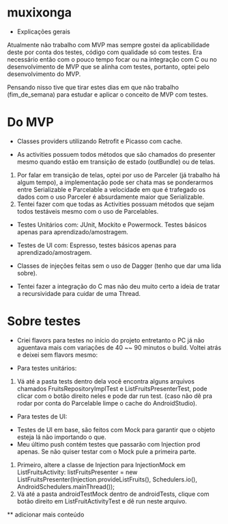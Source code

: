 # muxixonga

* Explicações gerais

Atualmente não trabalho com MVP mas sempre gostei da aplicabilidade deste por conta dos testes, código com qualidade só com testes. 
Era necessário então com o pouco tempo focar ou na integração com C ou no desenvolvimento de MVP que se alinha com testes, portanto, optei pelo desenvolvimento do MVP. 

Pensando nisso tive que tirar estes dias em que não trabalho (fim_de_semana) para estudar e aplicar o conceito de MVP com testes.

# Do MVP
- Classes providers utilizando Retrofit e Picasso com cache.

- As activities possuem todos métodos que são chamados do presenter mesmo quando estão em transição de estado (outBundle) ou de telas.
1. Por falar em transição de telas, optei por uso de Parceler (já trabalho há algum tempo), a implementação pode ser chata mas se ponderarmos entre Serializable e Parcelable a velocidade em que é trafegado os dados com o uso Parceler é absurdamente maior que Serializable.
2. Tentei fazer com que todas as Activities possuam métodos que sejam todos testáveis mesmo com o uso de Parcelables.

- Testes Unitários com: JUnit, Mockito e Powermock. Testes básicos apenas para aprendizado/amostragem.

- Testes de UI com: Espresso, testes básicos apenas para aprendizado/amostragem.

- Classes de injeções feitas sem o uso de Dagger (tenho que dar uma lida sobre).

- Tentei fazer a integração do C mas não deu muito certo a ideia de tratar a recursividade para cuidar de uma Thread.

# Sobre testes
- Criei flavors para testes no início do projeto entretanto o PC já não aguentava mais com variações de 40 ~~ 90 minutos o build. Voltei atrás e deixei sem flavors mesmo:

* Para testes unitários:
 1. Vá até a pasta tests dentro dela você encontra alguns arquivos chamados FruitsRepositoryImplTest e ListFruitsPresenterTest, pode clicar com o botão direito neles e pode dar run test. (caso não dê pra rodar por conta do Parcelable limpe o cache do AndroidStudio).

* Para testes de UI:
- Testes de UI em base, são feitos com Mock para garantir que o objeto esteja lá não importando o que.
- Meu último push contém testes que passarão com Injection prod apenas. Se não quiser testar com o Mock pule a primeira parte.
 1. Primeiro, altere a classe de Injection para InjectionMock em ListFruitsActivity:
    listFruitsPresenter = new ListFruitsPresenter(Injection.provideListFruits(), Schedulers.io(), AndroidSchedulers.mainThread());
 2. Vá até a pasta androidTestMock dentro de androidTests, clique com botão direito em ListFruitActivityTest e dê run neste arquivo.

** adicionar mais conteúdo

